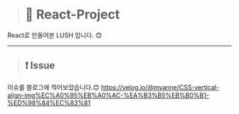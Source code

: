 ># 💎 React-Project<br/>
React로 만들어본 LUSH 입니다. 😊

---

>## ❗ Issue<br/>
이슈를 블로그에 적어보았습니다.😊
https://velog.io/@myanne/CSS-vertical-align-img%EC%A0%95%EB%A0%AC-%EA%B3%B5%EB%B0%B1-%ED%98%84%EC%83%81
